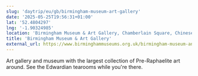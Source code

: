 ```yaml
---
slug: 'daytrip/eu/gb/birmingham-museum-art-gallery'
date: '2025-05-25T19:56:31+01:00'
lat: '52.4804297'
lng: '-1.90324985'
location: 'Birmingham Museum & Art Gallery, Chamberlain Square, Chinese Quarter, Ladywood, Park Central, Birmingham, West Midlands, England, B3 3DH, United Kingdom'
title: 'Birmingham Museum & Art Gallery'
external_url: https://www.birminghammuseums.org.uk/birmingham-museum-and-art-gallery
---
```

Art gallery and museum with the largest collection of Pre-Raphaelite art around. See the Edwardian tearooms while you're there.